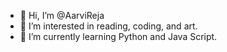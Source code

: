 - 👋 Hi, I’m @AarviReja
- 👀 I’m interested in reading, coding, and art.
- 🌱 I’m currently learning Python and Java Script.


<!---
AarviReja/AarviReja is a ✨ special ✨ repository because its `README.md` (this file) appears on your GitHub profile.
You can click the Preview link to take a look at your changes.
--->
